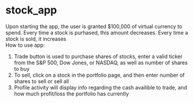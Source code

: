 # stock_app
Upon starting the app, the user is granted $100,000 of virtual currency to spend. Every time a stock is purhased, this amount decreases. Every time a stock is sold, it increases  
How to use app:
1. Trade button is used to purchase shares of stocks, enter a valid ticker from the S&P 500, Dow Jones, or NASDAQ, as well as number of shares to buy
2. To sell, click on a stock in the portfolio page, and then enter number of shares to sell or sell all
3. Profile activity will display info regarding the cash availible to trade, and how much profit/loss the portfolio has currently

